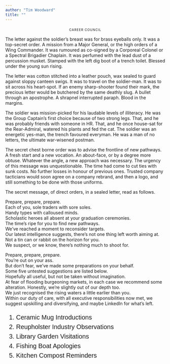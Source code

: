 ```yaml
---
author: "Tim Woodward"
title: ""
---
```


<p style="font-variant-caps: all-small-caps; text-align: center; letter-spacing: 1px;">Career Council</p>

The letter against the soldier’s breast was for brass eyeballs only. It was a top-secret order. A mission from a Major General, or the high orders of a Wing Commander. It was rumoured as co-signed by a Corporeal Colonel or a Spectral Brigadier Chaplain. It was perfumed with the lead dust of a percussion musket. Stamped with the left dig boot of a trench toilet. Blessed under the young sun rising.

The letter was cotton stitched into a leather pouch, wax sealed to guard against sloppy canteen swigs. It was to travel on the soldier-man. It was to sit across his heart-spot. If an enemy sharp-shooter found their mark, the precious letter would be butchered by the same deathly slug. A bullet through an apostrophe. A shrapnel interrupted paraph. Blood in the margins.

The soldier was mission-picked for his laudable levels of illiteracy. He was the Group Captain’s first choice because of two strong legs. That, and he was probably friends with someone in HR. That, and he once house-sat for the Rear-Admiral, watered his plants and fed the cat. The soldier was an energetic yes-man, the trench favoured everyman. He was a man of no letters, the ultimate war-wisened postman.

The secret chest borne order was to advise the frontline of new pathways. A fresh start and a new vocation. An about-face, or by a degree more obtuse. Whatever the angle, a new approach was necessary. The urgency of this message was unquestionable. The time had come to cut ties with sunk costs. No further losses in honour of previous ones. Trusted company tacticians would soon agree on a company rebrand, and then a logo, and still something to be done with those uniforms.

The secret message, of direct orders, in a sealed letter, read as follows.

Prepare, prepare, prepare.  
Each of you, sole traders with sore soles.  
Handy types with calloused minds.  
Scholastic heroes all absent at your graduation ceremonies.  
The time’s ripe for you to find new pathways.  
We’ve reached a moment to reconsider targets.  
Our latest intelligence suggests, there’s not one thing left worth aiming at.  
Not a tin can or rabbit on the horizon for you.  
We suspect, or we know, there’s nothing much to shoot for.

Prepare, prepare, prepare.  
You’re out on your ass.  
But don’t fear, we’ve made some preparations on your behalf.  
Some five untested suggestions are listed below.  
Hopefully all useful, but not be taken without imagination.  
At fear of flooding burgeoning markets, in each case we recommend some alteration. Honestly, we’re slightly out of our depth too.  
We just recognised the rising waters a little earlier than you.  
Within our duty of care, with all executive responsibilities now met, we suggest upskilling and diversifying, and maybe LinkedIn for what’s left.

<div style="font-family: sans-serif, sans-serif; font-size: 1.25rem; line-height: 1.5">

1. Ceramic Mug Introductions
2. Reupholster Industry Observations
3. Library Garden Visitations
4. Fishing Boat Apologies
5. Kitchen Compost Reminders

</div>
